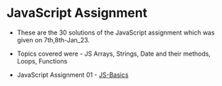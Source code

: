 <h1>JavaScript Assignment</h1>

- <p> These are the 30 solutions of the JavaScript assignment which was given on 7th,8th-Jan_23.</p>
- <p>Topics covered were - JS Arrays, Strings, Date and their methods, Loops, Functions</p>
- JavaScript Assignment 01 - [JS-Basics](https://github.com/MadhavSahi/FullStack-JavaScript-2022-23/tree/main/JavaScript_Assignments/Assignment_01-JS-Basics-7%2C8Jan "Repo Link")
